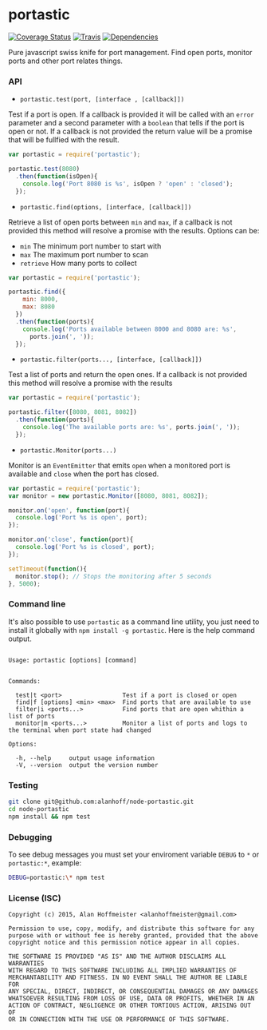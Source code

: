 # portastic
[![Coverage Status](https://coveralls.io/repos/alanhoff/node-portastic/badge.svg?branch=master)][0]
[![Travis](https://travis-ci.org/alanhoff/node-portastic.svg)][1]
[![Dependencies](https://david-dm.org/alanhoff/node-portastic.svg)][2]

Pure javascript swiss knife for port management. Find open ports, monitor ports
and other port relates things.

### API

* `portastic.test(port, [interface , [callback]])`

Test if a port is open. If a callback
is provided it will be called with an `error` parameter and a second parameter
with a `boolean` that tells if the port is open or not. If a callback is not
provided the return value will be a promise that will be fullfied with the
result.

```javascript
var portastic = require('portastic');

portastic.test(8080)
  .then(function(isOpen){
    console.log('Port 8080 is %s', isOpen ? 'open' : 'closed');
  });
```

* `portastic.find(options, [interface, [callback]])`

Retrieve a list of open ports between `min` and `max`, if a callback is not
provided this method will resolve a promise with the results. Options can be:

  * `min` The minimum port number to start with
  * `max` The maximum port number to scan
  * `retrieve` How many ports to collect

```javascript
var portastic = require('portastic');

portastic.find({
    min: 8000,
    max: 8080
  })
  .then(function(ports){
    console.log('Ports available between 8000 and 8080 are: %s',
      ports.join(', '));
  });
```

* `portastic.filter(ports..., [interface, [callback]])`

Test a list of ports and return the open ones. If a callback is not provided
this method will resolve a promise with the results

```javascript
var portastic = require('portastic');

portastic.filter([8080, 8081, 8082])
  .then(function(ports){
    console.log('The available ports are: %s', ports.join(', '));
  });
```

* `portastic.Monitor(ports...)`

Monitor is an `EventEmitter` that emits `open` when a monitored port is
available and `close` when the port has closed.

```javascript
var portastic = require('portastic');
var monitor = new portastic.Monitor([8080, 8081, 8082]);

monitor.on('open', function(port){
  console.log('Port %s is open', port);
});

monitor.on('close', function(port){
  console.log('Port %s is closed', port);
});

setTimeout(function(){
  monitor.stop(); // Stops the monitoring after 5 seconds
}, 5000);
```

### Command line

It's also possible to use `portastic` as a command line utility, you just need
to install it globally with `npm install -g portastic`. Here is the help command
output.

```

Usage: portastic [options] [command]


Commands:

  test|t <port>                 Test if a port is closed or open
  find|f [options] <min> <max>  Find ports that are available to use
  filter|i <ports...>           Find ports that are open whithin a list of ports
  monitor|m <ports...>          Monitor a list of ports and logs to the terminal when port state had changed

Options:

  -h, --help     output usage information
  -V, --version  output the version number

```

### Testing

```bash
git clone git@github.com:alanhoff/node-portastic.git
cd node-portastic
npm install && npm test
```

### Debugging

To see debug messages you must set your enviroment variable `DEBUG` to `*` or
`portastic:*`, example:

```bash
DEBUG=portastic:\* npm test
```

### License (ISC)

```
Copyright (c) 2015, Alan Hoffmeister <alanhoffmeister@gmail.com>

Permission to use, copy, modify, and distribute this software for any
purpose with or without fee is hereby granted, provided that the above
copyright notice and this permission notice appear in all copies.

THE SOFTWARE IS PROVIDED "AS IS" AND THE AUTHOR DISCLAIMS ALL WARRANTIES
WITH REGARD TO THIS SOFTWARE INCLUDING ALL IMPLIED WARRANTIES OF
MERCHANTABILITY AND FITNESS. IN NO EVENT SHALL THE AUTHOR BE LIABLE FOR
ANY SPECIAL, DIRECT, INDIRECT, OR CONSEQUENTIAL DAMAGES OR ANY DAMAGES
WHATSOEVER RESULTING FROM LOSS OF USE, DATA OR PROFITS, WHETHER IN AN
ACTION OF CONTRACT, NEGLIGENCE OR OTHER TORTIOUS ACTION, ARISING OUT OF
OR IN CONNECTION WITH THE USE OR PERFORMANCE OF THIS SOFTWARE.
```

[0]: https://coveralls.io/github/alanhoff/node-portastic
[1]: https://travis-ci.org/alanhoff/node-portastic
[2]: https://david-dm.org/alanhoff/node-portastic
